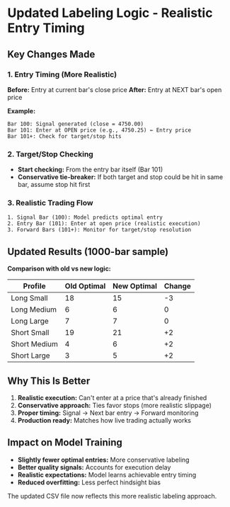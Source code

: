 # Updated Labeling Logic - Realistic Entry Timing

## Key Changes Made

### 1. Entry Timing (More Realistic)
**Before:** Entry at current bar's close price
**After:** Entry at NEXT bar's open price

**Example:**
```
Bar 100: Signal generated (close = 4750.00)
Bar 101: Enter at OPEN price (e.g., 4750.25) ← Entry price
Bar 101+: Check for target/stop hits
```

### 2. Target/Stop Checking
- **Start checking:** From the entry bar itself (Bar 101)
- **Conservative tie-breaker:** If both target and stop could be hit in same bar, assume stop hit first

### 3. Realistic Trading Flow
```
1. Signal Bar (100): Model predicts optimal entry
2. Entry Bar (101): Enter at open price (realistic execution)
3. Forward Bars (101+): Monitor for target/stop resolution
```

## Updated Results (1000-bar sample)

**Comparison with old vs new logic:**

| Profile | Old Optimal | New Optimal | Change |
|---------|-------------|-------------|---------|
| Long Small | 18 | 15 | -3 |
| Long Medium | 6 | 6 | 0 |
| Long Large | 7 | 7 | 0 |
| Short Small | 19 | 21 | +2 |
| Short Medium | 4 | 6 | +2 |
| Short Large | 3 | 5 | +2 |

## Why This Is Better

1. **Realistic execution:** Can't enter at a price that's already finished
2. **Conservative approach:** Ties favor stops (more realistic slippage)
3. **Proper timing:** Signal → Next bar entry → Forward monitoring
4. **Production ready:** Matches how live trading actually works

## Impact on Model Training

- **Slightly fewer optimal entries:** More conservative labeling
- **Better quality signals:** Accounts for execution delay
- **Realistic expectations:** Model learns achievable entry timing
- **Reduced overfitting:** Less perfect hindsight bias

The updated CSV file now reflects this more realistic labeling approach.